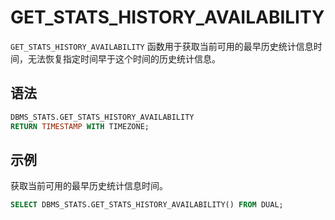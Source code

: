 # GET_STATS_HISTORY_AVAILABILITY 

`GET_STATS_HISTORY_AVAILABILITY` 函数用于获取当前可用的最早历史统计信息时间，无法恢复指定时间早于这个时间的历史统计信息。

## 语法 

```sql
DBMS_STATS.GET_STATS_HISTORY_AVAILABILITY
RETURN TIMESTAMP WITH TIMEZONE;
```

## 示例 

获取当前可用的最早历史统计信息时间。

```sql
SELECT DBMS_STATS.GET_STATS_HISTORY_AVAILABILITY() FROM DUAL;
```


